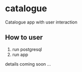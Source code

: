 # catalogue
Catalogue app with user interaction

## How to user
1. run postgresql
2. run app

details coming soon ...
